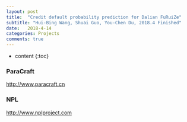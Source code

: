 ```yaml
---
layout: post
title:  "Credit default probability prediction for Dalian FuRuiZe"
subtitle: "Hui-Bing Wang, Shuai Guo, You-Chen Du, 2018.4 Finished"
date:   2018-4-14
categories: Projects
comments: true
---
```


* content
{:toc}

### ParaCraft
http://www.paracraft.cn

### NPL
http://www.nplproject.com
